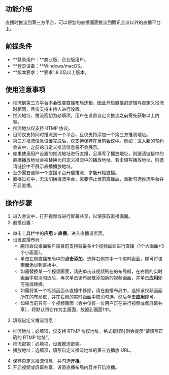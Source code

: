 
## 功能介绍
直播时推流到第三方平台，可以将您的直播画面推流到腾讯会议以外的直播平台上。

## 前提条件
- **登录用户：**商业版、企业版用户。
- **登录设备：**Windows/macOS。
- **版本要求：**要求1.8.0及以上版本。

## 使用注意事项
- 推流到第三方平台不会改变直播布局逻辑，因此开启直播的逻辑与自定义推流时相同，且仅支持主持人进行设置。
- 推流地址、推流密钥为必填项，用户在设置自定义推流之前需先获取以上内容。
- 推流地址仅支持 RTMP 协议。
- 目前仅支持同时推流到一个平台，且仅支持添加一个第三方推流地址。
- 第三方推流信息设置完成后，仅支持保存在当前会议中。例如：进入新的预约会议中，之前的自定义推流信息将不会展示。
- 如果使用用户设置的推流地址进行直播，且填写了播放地址，则邀请链接中的直播播放地址会被替换为自定义推流中的播放地址。若未填写播放地址，则邀请链接中不展示直播播放地址。
- 至少需要选择一个直播平台开启推流，才能开始直播。
- 直播过程中，无法切换推流平台，需要停止当前直播后，重新勾选推流平台并开启直播。

## 操作步骤
1. 进入会议中，打开视频或进行屏幕共享，以便获取直播画面。
2. 直播设置：
 - 单击工具栏中的**应用 > 直播**，进入直播设置页。
 - 设置直播布局：
     - 腾讯会议桌面客户端目前支持将最多4个视频画面进行直播（1个大画面+3个小画面）。
     - 单击左侧直播布局中的**点击添加**，选择右侧其中一个实时画面，即可将该画面添加到直播中。
     - 如需替换某一个视频画面，请先单击该视频所在的布局框，在右侧的实时画面中取消勾选后，再次单击该布局框添加新的视频画面，并单击**应用**即可完成替换。
     - 如需将某一个视频画面从直播中移除，请在直播布局中，选择该视频画面所在的布局框，并在右侧的实时画面中取消勾选，然后单击**应用**即可。
     - 如果当前只有一个视频画面（会中仅有一位用户正在进行视频或者屏幕共享），将默认将它作为主画面，放置到画面1中。
3. 填写自定义推流信息：
 - 推流地址：必填项，仅支持 RTMP 协议地址，格式错误时则会提示“请填写正确的 RTMP 地址”。
 - 推流密钥：必填项，设置推流密钥。
 - 播放地址：选填项，填写自定义推流地址的第三方播放 URL。
4. 保存自定义推流信息，并勾选**开播**。
5. 开启视频或屏幕共享，设置直播布局内容并开启直播。

